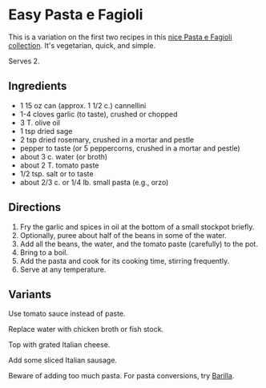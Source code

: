 # Easy Pasta e Fagioli

This is a variation on the first two recipes in this [nice Pasta e Fagioli collection](http://theheritagecook.com/pasta-e-fagioli-tuscan-bean-soup-4-versions/).  It's vegetarian, quick, and simple.

Serves 2.

## Ingredients

* 1 15 oz can (approx. 1 1/2 c.) cannellini
* 1-4 cloves garlic (to taste), crushed or chopped
* 3 T. olive oil
* 1 tsp dried sage
* 2 tsp dried rosemary, crushed in a mortar and pestle
* pepper to taste (or 5 peppercorns, crushed in a mortar and pestle)
* about 3 c. water (or broth)
* about 2 T. tomato paste
* 1/2 tsp. salt or to taste
* about 2/3 c. or 1/4 lb. small pasta (e.g., orzo)

## Directions

1. Fry the garlic and spices in oil at the bottom of a small stockpot briefly.
2. Optionally, puree about half of the beans in some of the water.
3. Add all the beans, the water, and the tomato paste (carefully) to the pot.
4. Bring to a boil.
5. Add the pasta and cook for its cooking time, stirring frequently.
6. Serve at any temperature.

## Variants

Use tomato sauce instead of paste.

Replace water with chicken broth or fish stock.

Top with grated Italian cheese.

Add some sliced Italian sausage.

Beware of adding too much pasta.  For pasta conversions, try [Barilla](https://www.barilla.com/en-us/help/measuring-pasta).
